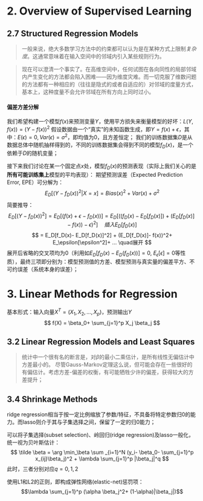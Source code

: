 
# 2. Overview of Supervised Learning

## 2.7 Structured Regression Models

> 一般来说，绝大多数学习方法中的约束都可以认为是在某种方式上限制*复杂度*。这通常意味着在输入空间中的邻域内引入某些规则行为。

> 现在可以澄清一个事实了。在高维空间中，任何试图在各向同性的局部邻域内产生变化的方法都会陷入困难——因为维度灾难。而一切克服了维数问题的方法都有一种相应的（往往是隐式的或者自适应的）对邻域的度量方式，基本上，这种度量不会允许邻域在所有方向上同时过小。

#### 偏差方差分解
我们希望构建一个模型$f(x)$来预测变量$Y$，使用平方损失来衡量模型的好坏：$L(Y, f(x)) = (Y - f(x))^ 2$
假设数据由一个“真实”的未知函数生成，即$Y = f(x) + \epsilon$，其中：$E(\epsilon) = 0, Var(\epsilon) = \sigma ^2$，即均值为0，且方差恒定；
我们的训练数据集$D$是从数据总体中随机抽样得到的，不同的训练数据集会得到不同的模型$f_D(x)$，是一个依赖于$D$的随机变量；

接下来我们讨论在某一个固定点$x$处，模型$f_D(x)$的预测表现（实际上我们关心的是**所有可能训练集上**模型的平均表现）：
期望预测误差（Expected Prediction Error, EPE）可分解为：
$$ E_D[(Y- f_D(x))^2 | X= x] = Bias(x)^ 2+ Var(x)+ \sigma^ 2 $$
简要推导：
$$E_D[(Y - f_D(x))^ 2] = E_D[(f(x) + \epsilon - f_D(x))] = E_D[((f_D(x)- E_D[f_D(x)]) + (E_D[f_D(x)]- f(x))- \epsilon)^2]\quad 插入E_D[f_D(x)]$$
$$ = E_D[f_D(x)- E_D[f_D(x)]^2] + (E_D[f_D(x)]- f(x))^2+ E_\epsilon[\epsilon^2]+ ... \quad展开 $$
展开后省略的交叉项均为0（利用如$E_D[f_D(x)- E_D(f_D(x))]= 0$, $E_\epsilon[\epsilon]=0$等性质），最终三项即分别为：模型预测值的方差、模型预测与真实量的偏差平方、不可约误差（系统本身的误差）；

# 3. Linear Methods for Regression

基本形式：输入向量$X^T = (X_1, X_2, ..., X_p)$，预测输出$Y$
$$ f(X) = \beta_0+ \sum_{j=1}^p X_j \beta_j $$

## 3.2 Linear Regression Models and Least Squares

> 统计中一个很有名的断言是，对$\beta$的最小二乘估计，是所有线性无偏估计中方差最小的。
> 尽管Gauss-Markov定理这么说，但可能会存在一些很好的有偏估计。考虑方差-偏差的权衡，有可能牺牲少许的偏差，获得较大的方差提升；

## 3.4 Shrinkage Methods

ridge regression相当于按一定比例缩放了参数/特征，不具备将特定参数归0的能力。而lasso则介于其与子集选择之间，保留了一定的归0能力；

可以将子集选择(subset selection)、岭回归(ridge regression)及lasso一般化，统一视为贝叶斯估计：
$$ \tilde \beta = \arg \min_\beta \sum _{i=1}^N (y_i- \beta_0- \sum_{j=1}^p x_{ij}\beta_j)^2 + \lambda \sum_{j=1}^p |\beta_j|^q $$
此时，三者分别对应$q=0, 1, 2$

使用L1和L2的正则，即构成弹性网络(elastic-net)惩罚项：
$$\lambda \sum_{j=1}^p (\alpha \beta_j^2+ (1-\alpha)|\beta_j|)$$

